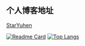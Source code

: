 ## 个人博客地址
[StarYuhen](https://www.yuhenm.com/)

[![Readme Card](https://github-readme-stats.vercel.app/api?username=StarYuhen&theme=vue&show_icons=true&count_private=true&locale=cn&include_all_commits=true&layout=compact)](https://github.com/anuraghazra/github-readme-stats)
[![Top Langs](https://github-readme-stats.vercel.app/api/top-langs/?username=StarYuhen&layout=compact&exclude_repo=sumy7.github.io&theme=vue&show_icons=true&count_private=true&locale=cn&include_all_commits=true)](https://github.com/anuraghazra/github-readme-stats)

